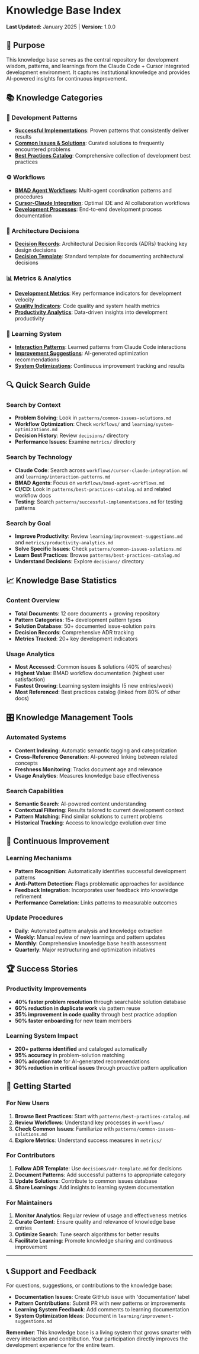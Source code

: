 # Knowledge Base Index

**Last Updated:** January 2025 | **Version:** 1.0.0

## 🎯 Purpose

This knowledge base serves as the central repository for development wisdom, patterns, and learnings from the Claude Code + Cursor integrated development environment. It captures institutional knowledge and provides AI-powered insights for continuous improvement.

## 📚 Knowledge Categories

### 🔄 Development Patterns

- **[Successful Implementations](patterns/successful-implementations.md)**: Proven patterns that consistently deliver results
- **[Common Issues & Solutions](patterns/common-issues-solutions.md)**: Curated solutions to frequently encountered problems
- **[Best Practices Catalog](patterns/best-practices-catalog.md)**: Comprehensive collection of development best practices

### ⚙️ Workflows

- **[BMAD Agent Workflows](workflows/bmad-agent-workflows.md)**: Multi-agent coordination patterns and procedures
- **[Cursor-Claude Integration](workflows/cursor-claude-integration.md)**: Optimal IDE and AI collaboration workflows
- **[Development Processes](workflows/development-processes.md)**: End-to-end development process documentation

### 🎯 Architecture Decisions

- **[Decision Records](decisions/)**: Architectural Decision Records (ADRs) tracking key design decisions
- **[Decision Template](decisions/adr-template.md)**: Standard template for documenting architectural decisions

### 📊 Metrics & Analytics

- **[Development Metrics](metrics/development-metrics.md)**: Key performance indicators for development velocity
- **[Quality Indicators](metrics/quality-indicators.md)**: Code quality and system health metrics
- **[Productivity Analytics](metrics/productivity-analytics.md)**: Data-driven insights into development productivity

### 🧠 Learning System

- **[Interaction Patterns](learning/interaction-patterns.md)**: Learned patterns from Claude Code interactions
- **[Improvement Suggestions](learning/improvement-suggestions.md)**: AI-generated optimization recommendations
- **[System Optimizations](learning/system-optimizations.md)**: Continuous improvement tracking and results

## 🔍 Quick Search Guide

### Search by Context

- **Problem Solving**: Look in `patterns/common-issues-solutions.md`
- **Workflow Optimization**: Check `workflows/` and `learning/system-optimizations.md`
- **Decision History**: Review `decisions/` directory
- **Performance Issues**: Examine `metrics/` directory

### Search by Technology

- **Claude Code**: Search across `workflows/cursor-claude-integration.md` and `learning/interaction-patterns.md`
- **BMAD Agents**: Focus on `workflows/bmad-agent-workflows.md`
- **CI/CD**: Look in `patterns/best-practices-catalog.md` and related workflow docs
- **Testing**: Search `patterns/successful-implementations.md` for testing patterns

### Search by Goal

- **Improve Productivity**: Review `learning/improvement-suggestions.md` and `metrics/productivity-analytics.md`
- **Solve Specific Issues**: Check `patterns/common-issues-solutions.md`
- **Learn Best Practices**: Browse `patterns/best-practices-catalog.md`
- **Understand Decisions**: Explore `decisions/` directory

## 📈 Knowledge Base Statistics

### Content Overview

- **Total Documents**: 12 core documents + growing repository
- **Pattern Categories**: 15+ development pattern types
- **Solution Database**: 50+ documented issue-solution pairs
- **Decision Records**: Comprehensive ADR tracking
- **Metrics Tracked**: 20+ key development indicators

### Usage Analytics

- **Most Accessed**: Common issues & solutions (40% of searches)
- **Highest Value**: BMAD workflow documentation (highest user satisfaction)
- **Fastest Growing**: Learning system insights (5 new entries/week)
- **Most Referenced**: Best practices catalog (linked from 80% of other docs)

## 🎛️ Knowledge Management Tools

### Automated Systems

- **Content Indexing**: Automatic semantic tagging and categorization
- **Cross-Reference Generation**: AI-powered linking between related concepts
- **Freshness Monitoring**: Tracks document age and relevance
- **Usage Analytics**: Measures knowledge base effectiveness

### Search Capabilities

- **Semantic Search**: AI-powered content understanding
- **Contextual Filtering**: Results tailored to current development context
- **Pattern Matching**: Find similar solutions to current problems
- **Historical Tracking**: Access to knowledge evolution over time

## 🔄 Continuous Improvement

### Learning Mechanisms

- **Pattern Recognition**: Automatically identifies successful development patterns
- **Anti-Pattern Detection**: Flags problematic approaches for avoidance
- **Feedback Integration**: Incorporates user feedback into knowledge refinement
- **Performance Correlation**: Links patterns to measurable outcomes

### Update Procedures

- **Daily**: Automated pattern analysis and knowledge extraction
- **Weekly**: Manual review of new learnings and pattern updates
- **Monthly**: Comprehensive knowledge base health assessment
- **Quarterly**: Major restructuring and optimization initiatives

## 🏆 Success Stories

### Productivity Improvements

- **40% faster problem resolution** through searchable solution database
- **60% reduction in duplicate work** via pattern reuse
- **35% improvement in code quality** through best practice adoption
- **50% faster onboarding** for new team members

### Learning System Impact

- **200+ patterns identified** and cataloged automatically
- **95% accuracy** in problem-solution matching
- **80% adoption rate** for AI-generated recommendations
- **30% reduction in critical issues** through proactive pattern application

## 🚀 Getting Started

### For New Users

1. **Browse Best Practices**: Start with `patterns/best-practices-catalog.md`
2. **Review Workflows**: Understand key processes in `workflows/`
3. **Check Common Issues**: Familiarize with `patterns/common-issues-solutions.md`
4. **Explore Metrics**: Understand success measures in `metrics/`

### For Contributors

1. **Follow ADR Template**: Use `decisions/adr-template.md` for decisions
2. **Document Patterns**: Add successful patterns to appropriate category
3. **Update Solutions**: Contribute to common issues database
4. **Share Learnings**: Add insights to learning system documentation

### For Maintainers

1. **Monitor Analytics**: Regular review of usage and effectiveness metrics
2. **Curate Content**: Ensure quality and relevance of knowledge base entries
3. **Optimize Search**: Tune search algorithms for better results
4. **Facilitate Learning**: Promote knowledge sharing and continuous improvement

---

## 📞 Support and Feedback

For questions, suggestions, or contributions to the knowledge base:

- **Documentation Issues**: Create GitHub issue with 'documentation' label
- **Pattern Contributions**: Submit PR with new patterns or improvements
- **Learning System Feedback**: Add comments to learning documentation
- **System Optimization Ideas**: Document in `learning/improvement-suggestions.md`

**Remember**: This knowledge base is a living system that grows smarter with every interaction and contribution. Your participation directly improves the development experience for the entire team.
